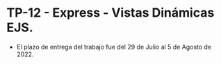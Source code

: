 # TP-12 - Express - Vistas Dinámicas EJS.
- El plazo de entrega del trabajo fue del 29 de Julio al 5 de Agosto de 2022.
